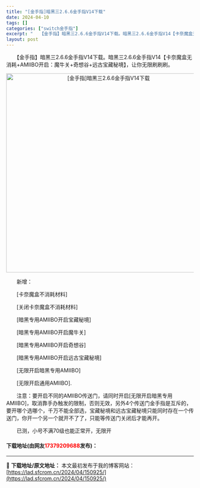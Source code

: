 ```yaml
---
title: "[金手指]暗黑三2.6.6金手指V14下载"
date: 2024-04-10
tags: []
categories: ["switch金手指"]
excerpt: "　　【金手指】暗黑三2.6.6金手指V14下载。暗黑三2.6.6金手指V14【卡奈魔盒无消耗+AMIIBO开启：魔牛关+奇想谷+远古宝藏秘境】，让你无限刷刷刷。 　　新增： 　　[卡奈魔盒不消耗材料] 　　[关闭卡奈魔盒不消耗材料] 　　[暗黑专用AMIIBO开启宝藏秘境] 　　[暗黑专用AMIIB&hellip;"
layout: post
---
```


 <p>　　【金手指】暗黑三2.6.6金手指V14下载。暗黑三2.6.6金手指V14【卡奈魔盒无消耗+AMIIBO开启：魔牛关+奇想谷+远古宝藏秘境】，让你无限刷刷刷。</p> <p align="center"><img align="" border="0" src="https://lad.sfcrom.cn/wp-content/uploads/2024/04/20240409_6615d4120959a.webp" width="534" alt="[金手指]暗黑三2.6.6金手指V14下载" /></p> <p>　　新增：</p> <p>　　[卡奈魔盒不消耗材料]</p> <p>　　[关闭卡奈魔盒不消耗材料]</p> <p>　　[暗黑专用AMIIBO开启宝藏秘境]</p> <p>　　[暗黑专用AMIIBO开启魔牛关]</p> <p>　　[暗黑专用AMIIBO开启奇想谷]</p> <p>　　[暗黑专用AMIIBO开启远古宝藏秘境]</p> <p>　　[无限开启暗黑专用AMIIBO]</p> <p>　　[无限开启通用AMIIBO].</p> <p>　　注意：要开启不同的AMIIBO传送门，请同时开启[无限开启暗黑专用AMIIBO]，取消靠手办触发的限制，否则无效，另外4个传送门金手指是互斥的，要开哪个选哪个，千万不能全部选，宝藏秘境和远古宝藏秘境只能同时存在一个传送门，你开一个另一个就开不了了，只能等传送门关闭后才能再开。</p> <p>　　已测，小号不满70级也能正常开，无限开</p> <p><h4>下载地址(由网友<font color="red">17379209688</font>发布)：</h4></p> 

---
📖 **下载地址/原文地址：** 本文最初发布于我的博客网站：[https://lad.sfcrom.cn/2024/04/150925/](https://lad.sfcrom.cn/2024/04/150925/)
